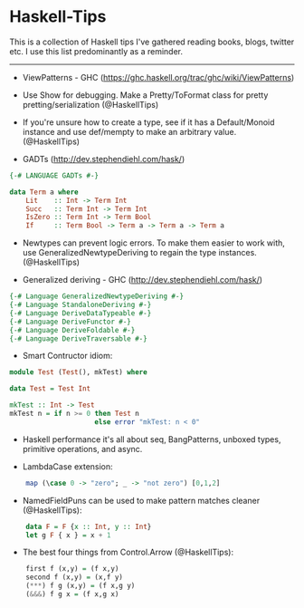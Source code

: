 Haskell-Tips 
============

This is a collection of Haskell tips I've gathered reading books, blogs, twitter etc. 
I use this list predominantly as a reminder.

___

* ViewPatterns - GHC (https://ghc.haskell.org/trac/ghc/wiki/ViewPatterns)

* Use Show for debugging. Make a Pretty/ToFormat class for pretty pretting/serialization (@HaskellTips)

* If you're unsure how to create a type, see if it has a Default/Monoid instance and use def/mempty to make an arbitrary value. (@HaskellTips)

* GADTs (http://dev.stephendiehl.com/hask/)

```haskell
{-# LANGUAGE GADTs #-}

data Term a where
    Lit    :: Int -> Term Int
    Succ   :: Term Int -> Term Int
    IsZero :: Term Int -> Term Bool 
    If     :: Term Bool -> Term a -> Term a -> Term a
```

* Newtypes can prevent logic errors. To make them easier to work with, use GeneralizedNewtypeDeriving to regain the type instances. (@HaskellTips)

* Generalized deriving - GHC (http://dev.stephendiehl.com/hask/)

```haskell
{-# Language GeneralizedNewtypeDeriving #-}
{-# Language StandaloneDeriving #-}
{-# Language DeriveDataTypeable #-}
{-# Language DeriveFunctor #-}
{-# Language DeriveFoldable #-}
{-# Language DeriveTraversable #-}
```

* Smart Contructor idiom: 

```haskell
module Test (Test(), mkTest) where

data Test = Test Int

mkTest :: Int -> Test
mkTest n = if n >= 0 then Test n 
                     else error "mkTest: n < 0"
```

* Haskell performance it's all about seq, BangPatterns, unboxed types, primitive operations, and async.

* LambdaCase extension:

```haskell
    map (\case 0 -> "zero"; _ -> "not zero") [0,1,2]
```

* NamedFieldPuns can be used to make pattern matches cleaner (@HaskellTips):
```haskell
    data F = F {x :: Int, y :: Int}
    let g F { x } = x + 1 
```

* The best four things from Control.Arrow (@HaskellTips):

```haskell
    first f (x,y) = (f x,y)
    second f (x,y) = (x,f y)
    (***) f g (x,y) = (f x,g y)
    (&&&) f g x = (f x,g x)
```

